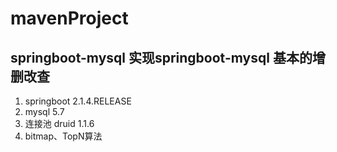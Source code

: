 # mavenProject

## springboot-mysql 实现springboot-mysql 基本的增删改查
1. springboot 2.1.4.RELEASE
2. mysql 5.7
3. 连接池 druid 1.1.6
4. bitmap、TopN算法